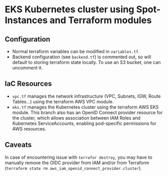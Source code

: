 # EKS Kubernetes cluster using Spot-Instances and Terraform modules

## Configuration
- Normal terraform variables can be modified in `variables.tf`.
- Backend configuration (see `backend.tf`) is commented out, so will default to storing terraform state locally. To use an S3 bucket, one can uncomment it.

## IaC Resources
- `vpc.tf` manages the network infrastructure (VPC, Subnets, IGW, Route Tables...) using the terraform AWS VPC module.
- `eks.tf` manages the Kubernetes cluster using the terraform AWS EKS module. This branch also has an OpenID Connect provider resource for the cluster, which allows association between IAM Roles and Kubernetes ServiceAccounts, enabling pod-specific permissions for AWS resources.

## Caveats
In case of encountering issue with `terrafor destroy`, you may have to manually remove the OIDC provider from IAM and/or from Terraform (`terraform state rm aws_iam_openid_connect_provider.cluster`).
